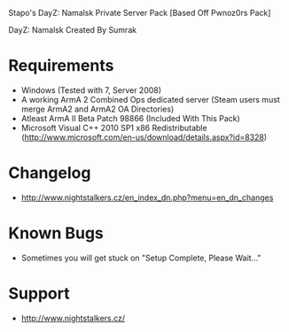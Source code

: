 Stapo's DayZ: Namalsk Private Server Pack [Based Off Pwnoz0rs Pack]

DayZ: Namalsk Created By Sumrak

Requirements
=============

 - Windows (Tested with 7, Server 2008)
 - A working ArmA 2 Combined Ops dedicated server (Steam users must merge ArmA2 and ArmA2 OA Directories)
 - Atleast ArmA II Beta Patch 98866 (Included With This Pack)
 - Microsoft Visual C++ 2010 SP1 x86 Redistributable (http://www.microsoft.com/en-us/download/details.aspx?id=8328)

Changelog
=======

 - http://www.nightstalkers.cz/en_index_dn.php?menu=en_dn_changes

Known Bugs
==========

 - Sometimes you will get stuck on "Setup Complete, Please Wait..."

Support
=======

 - http://www.nightstalkers.cz/

